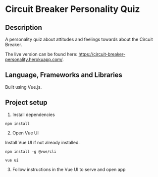 # Circuit Breaker Personality Quiz

## Description

A personality quiz about attitudes and feelings towards about the Circuit Breaker.

The live version can be found here: https://circuit-breaker-personality.herokuapp.com/.


## Language, Frameworks and Libraries
Built using Vue.js.


## Project setup
1. Install dependencies
```
npm install
```
2. Open Vue UI

Install Vue UI if not already installed.
```
npm install -g @vue/cli
```
```
vue ui
```
3. Follow instructions in the Vue UI to serve and open app
